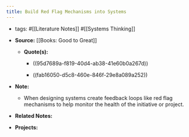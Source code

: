 ```yaml
---
title: Build Red Flag Mechanisms into Systems
---
```


- tags: #[[Literature Notes]] #[[Systems Thinking]]

- **Source:** [[Books: Good to Great]]
	 - **Quote(s):**
		 - ((95d7689a-f819-40d4-ab38-41e60b0a267d))

		 - ((fab16050-d5c8-460e-846f-29e8a089a252))

- **Note:**
	 - When designing systems create feedback loops like red flag mechanisms to help monitor the health of the initiative or project.

- **Related Notes:**

- **Projects:**
